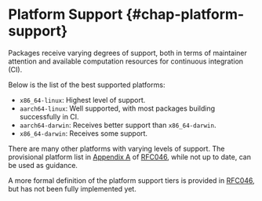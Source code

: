 # Platform Support {#chap-platform-support}

Packages receive varying degrees of support, both in terms of maintainer attention and available computation resources for continuous integration (CI).

Below is the list of the best supported platforms:

- `x86_64-linux`: Highest level of support.
- `aarch64-linux`: Well supported, with most packages building successfully in CI.
- `aarch64-darwin`: Receives better support than `x86_64-darwin`.
- `x86_64-darwin`: Receives some support.

There are many other platforms with varying levels of support.
The provisional platform list in [Appendix A] of [RFC046], while not up to date, can be used as guidance.

A more formal definition of the platform support tiers is provided in [RFC046], but has not been fully implemented yet.

[RFC046]: https://github.com/NixOS/rfcs/blob/master/rfcs/0046-platform-support-tiers.md
[Appendix A]: https://github.com/NixOS/rfcs/blob/master/rfcs/0046-platform-support-tiers.md#appendix-a-non-normative-description-of-platforms-in-november-2019
